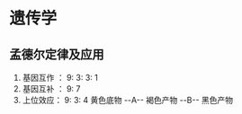 # 遗传学

## 孟德尔定律及应用

1. 基因互作 ： 9: 3: 3: 1
2. 基因互补 ： 9: 7
3. 上位效应： 9: 3: 4
    黄色底物  --A-- 褐色产物 --B-- 黑色产物